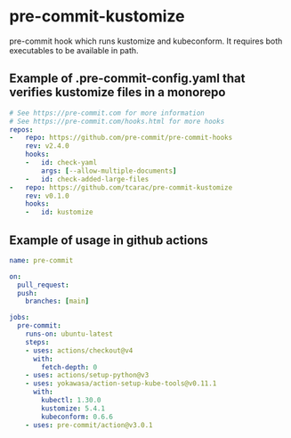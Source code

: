 # pre-commit-kustomize
pre-commit hook which runs kustomize and kubeconform. It requires both executables to be available in path.

## Example of .pre-commit-config.yaml that verifies kustomize files in a monorepo
```yaml
# See https://pre-commit.com for more information
# See https://pre-commit.com/hooks.html for more hooks
repos:
-   repo: https://github.com/pre-commit/pre-commit-hooks
    rev: v2.4.0
    hooks:
    -   id: check-yaml
        args: [--allow-multiple-documents]
    -   id: check-added-large-files
-   repo: https://github.com/tcarac/pre-commit-kustomize
    rev: v0.1.0
    hooks:
    -   id: kustomize
```
## Example of usage in github actions
```yaml
name: pre-commit

on:
  pull_request:
  push:
    branches: [main]

jobs:
  pre-commit:
    runs-on: ubuntu-latest
    steps:
    - uses: actions/checkout@v4
      with:
        fetch-depth: 0
    - uses: actions/setup-python@v3
    - uses: yokawasa/action-setup-kube-tools@v0.11.1
      with:
        kubectl: 1.30.0
        kustomize: 5.4.1
        kubeconform: 0.6.6
    - uses: pre-commit/action@v3.0.1
```